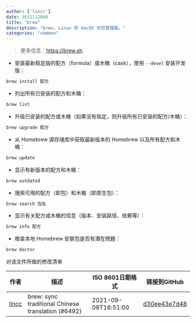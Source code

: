 ```yaml
---
author: ['lincc']
date: 1631112660
title: "brew"
description: "brew, Linux 和 macOS 的包管理器。"
categories: "common"
---
```

> 更多信息：<https://brew.sh>.

- 安装最新稳定版的配方（formula）或木桶（cask），使用 `--devel` 安装开发版：

```bash
brew install 配方
```

- 列出所有已安装的配方和木桶：

```bash
brew list
```

- 升级已安装的配方或木桶（如果没有指定，则升级所有已安装的配方/木桶）：

```bash
brew upgrade 配方
```

- 从 Homebrew 源存储库中获取最新版本的 Homebrew 以及所有配方和木桶：

```bash
brew update
```

- 显示有新版本的配方和木桶：

```bash
brew outdated
```

- 搜索可用的配方（即包）和木桶（即原生包）：

```bash
brew search 包名
```

- 显示有关配方或木桶的信息（版本、安装路径、依赖等）：

```bash
brew info 配方
```

- 檢查本地 Homebrew 安裝包是否有潛在問題：

```bash
brew doctor
```
对该文件所做的修改清单


作者 | 描述 | ISO 8601日期格式 | 链接到GitHub
------|-----|-----|-----
[lincc](mailto:46962923+blueskyson@users.noreply.github.com) | brew: sync traditional Chinese translation (#6492) | 2021-09-08T16:51:00 | [d30ee43e7d48](https://github.com/tldr-pages/tldr/commit/d30ee43e7d48a803c5c3bc369b16e6ba628be9eb)

